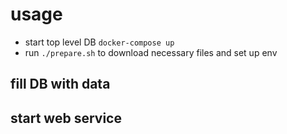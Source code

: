 # usage

- start top level DB `docker-compose up`
- run `./prepare.sh` to download necessary files and set up env

## fill DB with data

## start web service